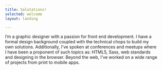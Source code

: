 ```yaml
---
title: Salutations!
selected: welcome
layout: landing

---
```


I’m a graphic designer with a passion for front end development. I have a formal design background coupled with the technical chops to build my own solutions. Additionally, I’ve spoken at conferences and meetups where I have been a proponent of such topics as: HTML5, Sass, web standards and designing in the browser. Beyond the web, I’ve worked on a wide range of projects from print to mobile apps.
